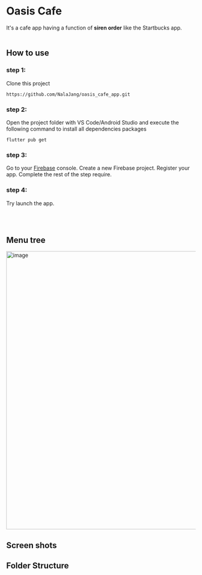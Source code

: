 # Oasis Cafe

It's a cafe app having a function of <b>siren order</b> like the Startbucks app.
<br></br>
## How to use
### step 1:
Clone this project

    https://github.com/NalaJang/oasis_cafe_app.git


### step 2:
Open the project folder with VS Code/Android Studio and execute the following command to install all dependencies packages

    flutter pub get


### step 3:
Go to your [Firebase](https://console.firebase.google.com/u/0/) console. Create a new Firebase project.
Register your app. Complete the rest of the step require.

### step 4:
Try launch the app.

<br></br>
## Menu tree
<img width="740" alt="image" src="https://github.com/NalaJang/oasis_cafe_app/assets/73895803/64d24085-4be4-4bd3-a202-8c792084034b">



## Screen shots


## Folder Structure
